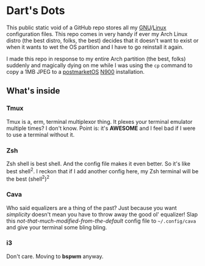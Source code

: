 # Dart's Dots
This public static void of a GitHub repo stores all my [GNU](https://en.wikipedia.org/wiki/Richard_Stallman)/[Linux](https://en.wikipedia.org/wiki/Linus_Sebastian) configuration files. This repo comes in very handy if ever my Arch Linux distro (the best distro, folks, the best) decides that it doesn't want to exist or when it wants to wet the OS partition and I have to go reinstall it again.

I made this repo in response to my entire Arch partition (the best, folks) suddenly and magically dying on me while I was using the `cp` command to copy a 1MB JPEG to a [postmarketOS](https://postmarketos.org/) [N900](https://wiki.postmarketos.org/wiki/Nokia_N900) installation.

## What's inside

### Tmux
Tmux is a, erm, terminal multiplexor thing. It plexes your terminal emulator multiple times? I don't know. Point is: it's **AWESOME** and I feel bad if I were to use a terminal without it.

### Zsh
Zsh shell is best shell. And the config file makes it even better. So it's like best shell<sup>2</sup>. I reckon that if I add another config here, my Zsh terminal will be the best (shell<sup>2</sup>)<sup>2</sup>

### Cava
Who said equalizers are a thing of the past? Just because you want *simplicity* doesn't mean you have to throw away the good ol' equalizer! Slap this *not-that-much-modified-from-the-default* config file to `~/.config/cava` and give your terminal some bling bling.

### i3
Don't care. Moving to **bspwm** anyway.
